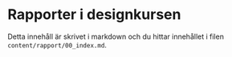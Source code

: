 ---
---
Rapporter i designkursen
=========================

Detta innehåll är skrivet i markdown och du hittar innehållet i filen `content/rapport/00_index.md`.
